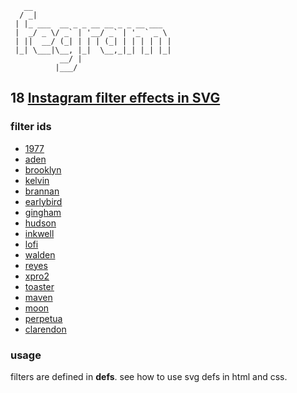        __                               
      / _|                              
     | |_ ___  __ _ _ __ __ _ _ __ ___  
     |  _/ _ \/ _` | '__/ _` | '_ ` _ \ 
     | ||  __/ (_| | | | (_| | | | | | |
     |_| \___|\__, |_|  \__,_|_| |_| |_|
               __/ |                    
              |___/                     

## 18 [Instagram filter effects in SVG][0]

### filter ids

- [1977][1]
- [aden][2]
- [brooklyn][3]
- [kelvin][4]
- [brannan][5]
- [earlybird][6]
- [gingham][7]
- [hudson][8]
- [inkwell][9]
- [lofi][10]
- [walden][11]
- [reyes][12]
- [xpro2][13]
- [toaster][14]
- [maven][15]
- [moon][16]
- [perpetua][17]
- [clarendon][18]

### usage

filters are defined in **defs**. see how to use svg defs in html and css.

[0]: https://codepen.io/collection/XyPZJO
[1]: https://codepen.io/BuZZ-dEE/pen/abOwXWv
[2]: https://codepen.io/BuZZ-dEE/pen/gOpMzPZ
[3]: https://codepen.io/BuZZ-dEE/pen/bGdgKVP
[4]: https://codepen.io/BuZZ-dEE/pen/xxGOarp
[5]: https://codepen.io/BuZZ-dEE/pen/Poqjgxp
[6]: https://codepen.io/BuZZ-dEE/pen/xxGOava
[7]: https://codepen.io/BuZZ-dEE/pen/mdJRgyW
[8]: https://codepen.io/BuZZ-dEE/pen/YzXNvNO
[9]: https://codepen.io/BuZZ-dEE/pen/gOpRJgX
[10]: https://codepen.io/BuZZ-dEE/pen/QWbdxgj
[11]: https://codepen.io/BuZZ-dEE/pen/VwLWOWp
[12]: https://codepen.io/BuZZ-dEE/pen/yLNXWor
[13]: https://codepen.io/BuZZ-dEE/pen/NWqgVYE
[14]: https://codepen.io/BuZZ-dEE/pen/NWqgVoJ
[15]: https://codepen.io/BuZZ-dEE/pen/QWbgRPR
[16]: https://codepen.io/BuZZ-dEE/pen/zYGNjQo
[17]: https://codepen.io/BuZZ-dEE/pen/JjdJQjJ
[18]: https://codepen.io/BuZZ-dEE/pen/YzXxxpo
